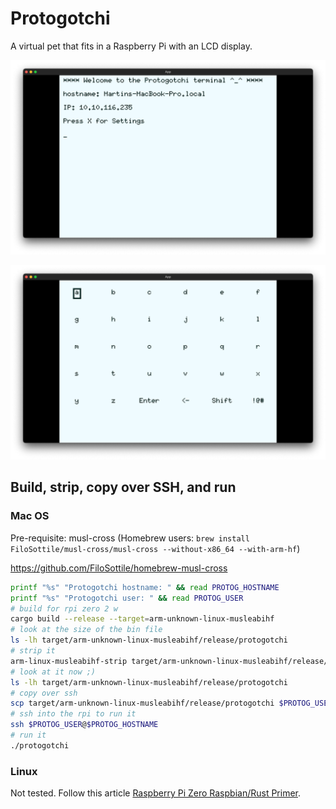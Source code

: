 # Protogotchi

A virtual pet that fits in a Raspberry Pi with an LCD display.

![Main screen](./assets/screenshot-menu.png)

![Text input](./assets/screenshot-input.png)

## Build, strip, copy over SSH, and run

### Mac OS

Pre-requisite: musl-cross (Homebrew users: `brew install FiloSottile/musl-cross/musl-cross --without-x86_64 --with-arm-hf`)

https://github.com/FiloSottile/homebrew-musl-cross

```bash
printf "%s" "Protogotchi hostname: " && read PROTOG_HOSTNAME
printf "%s" "Protogotchi user: " && read PROTOG_USER
# build for rpi zero 2 w
cargo build --release --target=arm-unknown-linux-musleabihf
# look at the size of the bin file
ls -lh target/arm-unknown-linux-musleabihf/release/protogotchi
# strip it
arm-linux-musleabihf-strip target/arm-unknown-linux-musleabihf/release/protogotchi
# look at it now ;)
ls -lh target/arm-unknown-linux-musleabihf/release/protogotchi
# copy over ssh
scp target/arm-unknown-linux-musleabihf/release/protogotchi $PROTOG_USER@$PROTOG_HOSTNAME:~/
# ssh into the rpi to run it
ssh $PROTOG_USER@$PROTOG_HOSTNAME
# run it
./protogotchi
```

### Linux

Not tested. Follow this article [Raspberry Pi Zero Raspbian/Rust Primer](https://dev.to/jeikabu/raspberry-pi-zero-raspbian-rust-primer-3aj6).
